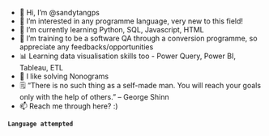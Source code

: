 - 👋 Hi, I’m @sandytangps
- 👀 I’m interested in any programme language, very new to this field!
- 🌱 I’m currently learning Python, SQL, Javascript, HTML
- 💞️ I’m training to be a software QA through a conversion programme, so appreciate any feedbacks/opportunities
- 📊 Learning data visualisation skills too - Power Query, Power BI, Tableau, ETL
- 🧩 I like solving Nonograms
- 🗒 “There is no such thing as a self-made man. You will reach your goals only with the help of others.” – George Shinn
- 📫 Reach me through here? :)

<code><strong>Language attempted</strong><br>
            <link rel="stylesheet" href="https://cdn.jsdelivr.net/gh/devicons/devicon@v2.15.1/devicon.min.css">
          
<!---
sandytangps/sandytangps is a ✨ special ✨ repository because its `README.md` (this file) appears on your GitHub profile.
You can click the Preview link to take a look at your changes.
--->

